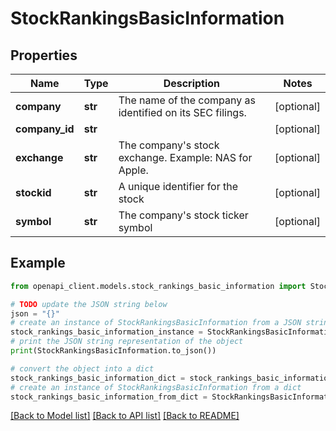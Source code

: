 # StockRankingsBasicInformation


## Properties

Name | Type | Description | Notes
------------ | ------------- | ------------- | -------------
**company** | **str** | The name of the company as identified on its SEC filings. | [optional] 
**company_id** | **str** |  | [optional] 
**exchange** | **str** | The company&#39;s stock exchange. Example: NAS for Apple. | [optional] 
**stockid** | **str** | A unique identifier for the stock | [optional] 
**symbol** | **str** | The company&#39;s stock ticker symbol | [optional] 

## Example

```python
from openapi_client.models.stock_rankings_basic_information import StockRankingsBasicInformation

# TODO update the JSON string below
json = "{}"
# create an instance of StockRankingsBasicInformation from a JSON string
stock_rankings_basic_information_instance = StockRankingsBasicInformation.from_json(json)
# print the JSON string representation of the object
print(StockRankingsBasicInformation.to_json())

# convert the object into a dict
stock_rankings_basic_information_dict = stock_rankings_basic_information_instance.to_dict()
# create an instance of StockRankingsBasicInformation from a dict
stock_rankings_basic_information_from_dict = StockRankingsBasicInformation.from_dict(stock_rankings_basic_information_dict)
```
[[Back to Model list]](../README.md#documentation-for-models) [[Back to API list]](../README.md#documentation-for-api-endpoints) [[Back to README]](../README.md)


